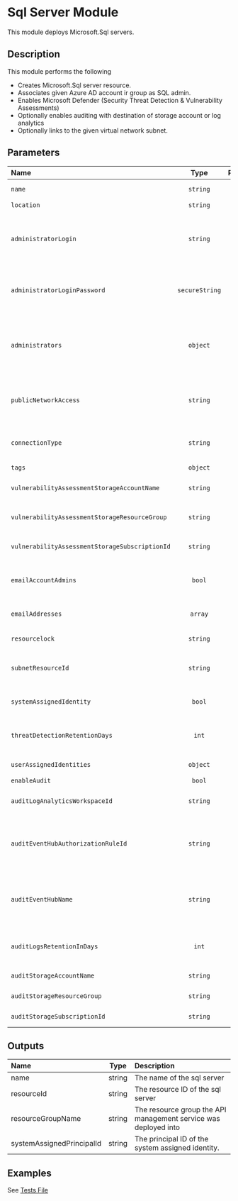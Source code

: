 # Sql Server Module

This module deploys Microsoft.Sql servers.

## Description

This module performs the following

- Creates Microsoft.Sql server resource.
- Associates given Azure AD account ir group as SQL admin.
- Enables Microsoft Defender (Security Threat Detection & Vulnerability Assessments)
- Optionally enables auditing with destination of storage account or log analytics
- Optionally links to the given virtual network subnet.

## Parameters

| Name                                           | Type           | Required | Description                                                                                                                                              |
| :--------------------------------------------- | :------------: | :------: | :------------------------------------------------------------------------------------------------------------------------------------------------------- |
| `name`                                         | `string`       | Yes      | Name of the Azure SQL resource.                                                                                                                          |
| `location`                                     | `string`       | Yes      | Location of the resource.                                                                                                                                |
| `administratorLogin`                           | `string`       | No       | Optional. Administrator username for the server. Required if no `administrators` object for AAD authentication is provided.                              |
| `administratorLoginPassword`                   | `secureString` | No       | Optional. The administrator login password. Required if no `administrators` object for AAD authentication is provided.                                   |
| `administrators`                               | `object`       | No       | Optional. The Azure Active Directory (AAD) administrator authentication. Required if no `administratorLogin` & `administratorLoginPassword` is provided. |
| `publicNetworkAccess`                          | `string`       | No       | Enable/Disable Public Network Access. Only Disable if you wish to restrict to just private endpoints and VNET.                                           |
| `connectionType`                               | `string`       | No       | Optional. The server connection type. - Default, Proxy, Redirect.  Note private link requires Proxy.                                                     |
| `tags`                                         | `object`       | No       | Optional. Resource tags.                                                                                                                                 |
| `vulnerabilityAssessmentStorageAccountName`    | `string`       | Yes      | Name of Storage Account to store Vulnerability Assessments.                                                                                              |
| `vulnerabilityAssessmentStorageResourceGroup`  | `string`       | No       | Resource Group of Storage Account to store Vulnerability Assessments.                                                                                    |
| `vulnerabilityAssessmentStorageSubscriptionId` | `string`       | No       | Subscription Id of Storage Account to store Vulnerability Assessments.                                                                                   |
| `emailAccountAdmins`                           | `bool`         | No       | Optional. Specifies that the alert is sent to the account/subscription administrators.                                                                   |
| `emailAddresses`                               | `array`        | No       | Array of e-mail addresses to which the alert and vulnerability scans are sent.                                                                           |
| `resourcelock`                                 | `string`       | No       | Optional. Specify the type of lock.                                                                                                                      |
| `subnetResourceId`                             | `string`       | No       | Optional. The full resource ID of a subnet in a virtual network to deploy the API Management service in.                                                 |
| `systemAssignedIdentity`                       | `bool`         | No       | Optional. Enables system assigned managed identity on the resource.                                                                                      |
| `threatDetectionRetentionDays`                 | `int`          | No       | Optional. Specifies the number of days to keep in the audit logs. Zero means keep forever.                                                               |
| `userAssignedIdentities`                       | `object`       | No       | Optional. The ID(s) to assign to the resource.                                                                                                           |
| `enableAudit`                                  | `bool`         | No       | Optional. Enable audit logs                                                                                                                              |
| `auditLogAnalyticsWorkspaceId`                 | `string`       | No       | Optional. Resource ID of the audit log analytics workspace.                                                                                              |
| `auditEventHubAuthorizationRuleId`             | `string`       | No       | Optional. Resource ID of the audit event hub authorization rule for the Event Hubs namespace in which the event hub should be created or streamed to.    |
| `auditEventHubName`                            | `string`       | No       | Optional. Name of the audit event hub within the namespace to which logs are streamed. Without this, an event hub is created for each log category.      |
| `auditLogsRetentionInDays`                     | `int`          | No       | Optional. Specifies the number of days that logs will be kept for; a value of 0 will retain data indefinitely.                                           |
| `auditStorageAccountName`                      | `string`       | Yes      | Name of Storage Account to store audit logs.                                                                                                             |
| `auditStorageResourceGroup`                    | `string`       | No       | Resource Group of Storage Account to store audit logs.                                                                                                   |
| `auditStorageSubscriptionId`                   | `string`       | No       | Subscription Id of Storage Account to store audit logs.                                                                                                  |

## Outputs

| Name                      | Type   | Description                                                     |
| :------------------------ | :----: | :-------------------------------------------------------------- |
| name                      | string | The name of the sql server                                      |
| resourceId                | string | The resource ID of the sql server                               |
| resourceGroupName         | string | The resource group the API management service was deployed into |
| systemAssignedPrincipalId | string | The principal ID of the system assigned identity.               |

## Examples

See [Tests File](test/main.test.bicep)
